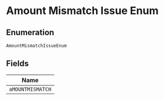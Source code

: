 
# Amount Mismatch Issue Enum

## Enumeration

`AmountMismatchIssueEnum`

## Fields

| Name |
|  --- |
| `aMOUNTMISMATCH` |

